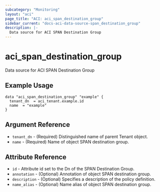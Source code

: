 ```yaml
---
subcategory: "Monitoring"
layout: "aci"
page_title: "ACI: aci_span_destination_group"
sidebar_current: "docs-aci-data-source-span_destination_group"
description: |-
  Data source for ACI SPAN Destination Group
---
```


# aci_span_destination_group

Data source for ACI SPAN Destination Group

## Example Usage

```hcl
data "aci_span_destination_group" "example" {
  tenant_dn  = aci_tenant.example.id
  name  = "example"
}
```

## Argument Reference

- `tenant_dn` - (Required) Distinguished name of parent Tenant object.
- `name` - (Required) Name of object SPAN destination group.

## Attribute Reference

- `id` - Attribute id set to the Dn of the SPAN Destination Group.
- `annotation` - (Optional) Annotation of object SPAN destination group.
- `description` - (Optional) Specifies a description of the policy definition.
- `name_alias` - (Optional) Name alias of object SPAN destination group.
